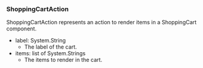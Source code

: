 ### ShoppingCartAction
ShoppingCartAction represents an action to render items in a
ShoppingCart component.

- label: System.String
  - The label of the cart.
- items: list of System.Strings
  - The items to render in the cart.
